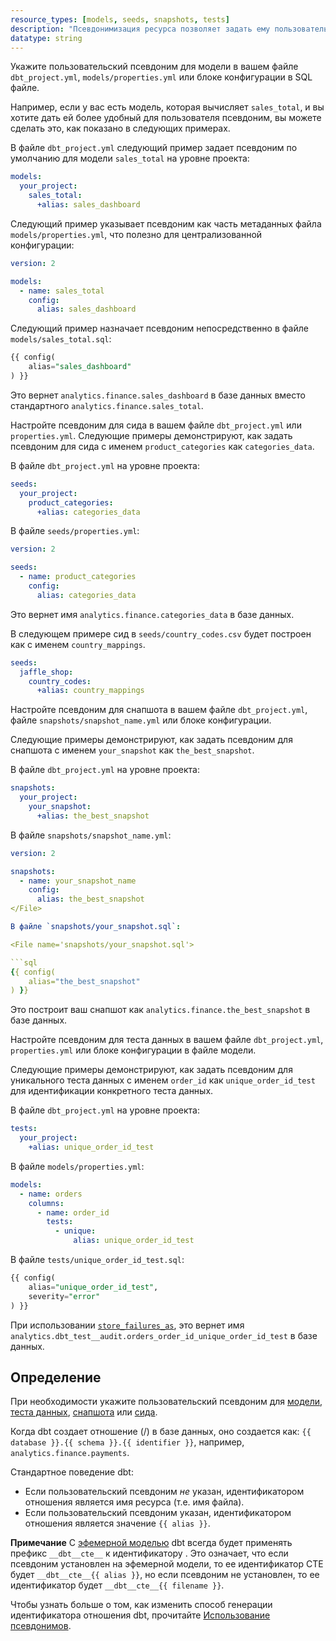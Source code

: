 ```yaml
---
resource_types: [models, seeds, snapshots, tests]
description: "Псевдонимизация ресурса позволяет задать ему пользовательское имя в базе данных вместо использования имени файла."
datatype: string
---
```


<Tabs>
<TabItem value="model" label="Модели">

Укажите пользовательский псевдоним для модели в вашем файле `dbt_project.yml`, `models/properties.yml` или блоке конфигурации в SQL файле.

Например, если у вас есть модель, которая вычисляет `sales_total`, и вы хотите дать ей более удобный для пользователя псевдоним, вы можете сделать это, как показано в следующих примерах.

В файле `dbt_project.yml` следующий пример задает псевдоним по умолчанию для модели `sales_total` на уровне проекта:

<File name='dbt_project.yml'>

```yml
models:
  your_project:
    sales_total:
      +alias: sales_dashboard
```
</File>

Следующий пример указывает псевдоним как часть метаданных файла `models/properties.yml`, что полезно для централизованной конфигурации:

<File name='models/properties.yml'>

```yml
version: 2

models:
  - name: sales_total
    config:
      alias: sales_dashboard
```
</File>

Следующий пример назначает псевдоним непосредственно в файле `models/sales_total.sql`:

<File name='models/sales_total.sql'>

```sql
{{ config(
    alias="sales_dashboard"
) }}
```
</File>

Это вернет `analytics.finance.sales_dashboard` в базе данных вместо стандартного `analytics.finance.sales_total`.

</TabItem>

<TabItem value="seeds" label="Сиды">

Настройте псевдоним для сида в вашем файле `dbt_project.yml` или `properties.yml`. Следующие примеры демонстрируют, как задать псевдоним для сида с именем `product_categories` как `categories_data`.

В файле `dbt_project.yml` на уровне проекта:

<File name='dbt_project.yml'>

```yml
seeds:
  your_project:
    product_categories:
      +alias: categories_data
```
</File>

В файле `seeds/properties.yml`:

<File name='seeds/properties.yml'>

```yml
version: 2

seeds:
  - name: product_categories
    config:
      alias: categories_data
```
</File>

Это вернет имя `analytics.finance.categories_data` в базе данных.

В следующем примере сид в `seeds/country_codes.csv` будет построен как <Term id="table" /> с именем `country_mappings`.

<File name='dbt_project.yml'>

```yml
seeds:
  jaffle_shop:
    country_codes:
      +alias: country_mappings

```
</File>
</TabItem>

<TabItem value="snapshot" label="Снапшоты">

Настройте псевдоним для снапшота в вашем файле `dbt_project.yml`, файле `snapshots/snapshot_name.yml` или блоке конфигурации.

Следующие примеры демонстрируют, как задать псевдоним для снапшота с именем `your_snapshot` как `the_best_snapshot`.

В файле `dbt_project.yml` на уровне проекта:

<File name='dbt_project.yml'>

```yml
snapshots:
  your_project:
    your_snapshot:
      +alias: the_best_snapshot
```
</File>

В файле `snapshots/snapshot_name.yml`:

<File name='snapshots/snapshot_name.yml'>

```yml
version: 2

snapshots:
  - name: your_snapshot_name
    config:
      alias: the_best_snapshot
</File>

В файле `snapshots/your_snapshot.sql`:

<File name='snapshots/your_snapshot.sql'>

```sql
{{ config(
    alias="the_best_snapshot"
) }}
```
</File>

Это построит ваш снапшот как `analytics.finance.the_best_snapshot` в базе данных.

</TabItem>

<TabItem value="test" label="Тесты">

Настройте псевдоним для теста данных в вашем файле `dbt_project.yml`, `properties.yml` или блоке конфигурации в файле модели.

Следующие примеры демонстрируют, как задать псевдоним для уникального теста данных с именем `order_id` как `unique_order_id_test` для идентификации конкретного теста данных.

В файле `dbt_project.yml` на уровне проекта:

<File name='dbt_project.yml'>

```yml
tests:
  your_project:
    +alias: unique_order_id_test
```
</File>

В файле `models/properties.yml`:

<File name='models/properties.yml'>

```yml
models:
  - name: orders
    columns:
      - name: order_id
        tests:
          - unique:
              alias: unique_order_id_test
```
</File>

В файле `tests/unique_order_id_test.sql`:

<File name='tests/unique_order_id_test.sql'>

```sql
{{ config(
    alias="unique_order_id_test",
    severity="error"
) }}
```
</File>

При использовании [`store_failures_as`](/reference/resource-configs/store_failures_as), это вернет имя `analytics.dbt_test__audit.orders_order_id_unique_order_id_test` в базе данных.

</TabItem>
</Tabs>

## Определение

При необходимости укажите пользовательский псевдоним для [модели](/docs/build/models), [теста данных](/docs/build/data-tests), [снапшота](/docs/build/snapshots) или [сида](/docs/build/seeds).

Когда dbt создает отношение (<Term id="table" />/<Term id="view" />) в базе данных, оно создается как: `{{ database }}.{{ schema }}.{{ identifier }}`, например, `analytics.finance.payments`.

Стандартное поведение dbt:
* Если пользовательский псевдоним _не_ указан, идентификатором отношения является имя ресурса (т.е. имя файла).
* Если пользовательский псевдоним указан, идентификатором отношения является значение `{{ alias }}`.

**Примечание** С [эфемерной моделью](/docs/build/materializations) dbt всегда будет применять префикс `__dbt__cte__` к идентификатору <Term id="cte" />. Это означает, что если псевдоним установлен на эфемерной модели, то ее идентификатор CTE будет `__dbt__cte__{{ alias }}`, но если псевдоним не установлен, то ее идентификатор будет `__dbt__cte__{{ filename }}`.

Чтобы узнать больше о том, как изменить способ генерации идентификатора отношения dbt, прочитайте [Использование псевдонимов](/docs/build/custom-aliases).